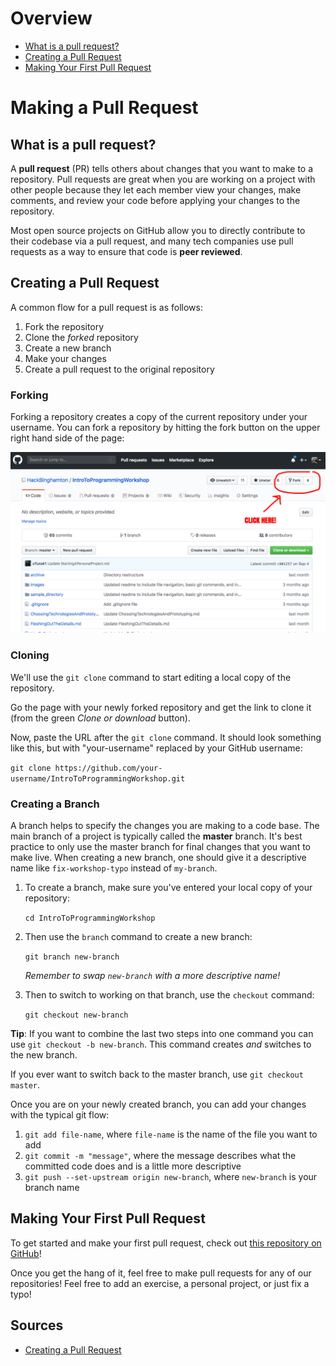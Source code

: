 # Overview

* [What is a pull request?](#what-is-a-pull-request)
* [Creating a Pull Request](#creating-a-pull-request)
* [Making Your First Pull Request](#making-your-first-pull-request)

# Making a Pull Request

## What is a pull request?
A **pull request** (PR) tells others about changes that you want to make to a repository. Pull requests are great when you are working on a project with other people because they let each member view your changes, make comments, and review your code before applying your changes to the repository.

Most open source projects on GitHub allow you to directly contribute to their codebase via a pull request, and many tech companies use pull requests as a way to ensure that code is **peer reviewed**.

## Creating a Pull Request
A common flow for a pull request is as follows:

1. Fork the repository
2. Clone the *forked* repository
3. Create a new branch
4. Make your changes
5. Create a pull request to the original repository

### Forking
Forking a repository creates a copy of the current repository under your username. You can fork a repository by hitting the fork button on the upper right hand side of the page:

![forking repo](images/fork_repo.png)

### Cloning
We'll use the `git clone` command to start editing a local copy of the repository.

Go the page with your newly forked repository and get the link to clone it (from the green *Clone or download* button). 

Now, paste the URL after the `git clone` command. It should look something like this, but with "your-username" replaced by your GitHub username:

`git clone https://github.com/your-username/IntroToProgrammingWorkshop.git`

### Creating a Branch
A branch helps to specify the changes you are making to a code base. The main branch of a project is typically called the **master** branch. It's best practice to only use the master branch for final changes that you want to make live. When creating a new branch, one should give it a descriptive name like `fix-workshop-typo` instead of `my-branch`.

1. To create a branch, make sure you've entered your local copy of your repository:

   `cd IntroToProgrammingWorkshop`

2. Then use the `branch` command to create a new branch:

   `git branch new-branch`

   *Remember to swap `new-branch` with a more descriptive name!*

3. Then to switch to working on that branch, use the `checkout` command:

   `git checkout new-branch`

**Tip**: If you want to combine the last two steps into one command you can use `git checkout -b new-branch`. This command creates *and* switches to the new branch.

If you ever want to switch back to the master branch, use `git checkout master`.

Once you are on your newly created branch, you can add your changes with the typical git flow:

1. `git add file-name`, where `file-name` is the name of the file you want to add
2. `git commit -m "message"`, where the message describes what the committed code does and is a little more descriptive
3. `git push --set-upstream origin new-branch`, where `new-branch` is your branch name
## Making Your First Pull Request
To get started and make your first pull request, check out [this repository on GitHub](https://github.com/firstcontributions/first-contributions)!

Once you get the hang of it, feel free to make pull requests for any of our repositories! Feel free to add an exercise, a personal project, or just fix a typo!

## Sources
* [Creating a Pull Request](https://www.digitalocean.com/community/tutorials/how-to-create-a-pull-request-on-github)
